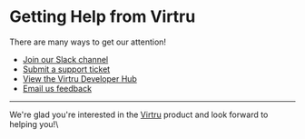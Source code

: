 # Getting Help from Virtru

There are many ways to get our attention!

- [Join our Slack channel](slack)
- [Submit a support ticket](support-ticket)
- [View the Virtru Developer Hub](developer-hub)
- [Email us feedback](email-developers)

---

We're glad you're interested in the [Virtru](virtru) product and look forward to helping you!\

[developer-hub]: https://developer.virtru.com/
[slack]: https://docs.google.com/forms/d/e/1FAIpQLSfCx5tSl9hGQSZ-H-ZIzNw6uWIPN3_HSpMtYssKQ9jytj9yQQ/viewform
[support-ticket]: https://support.virtru.com/hc/en-us/requests/new?ticket_form_id=360001419954
[virtru]: https://www.virtru.com/
[email-developers]: mailto:support@opentdf.io
